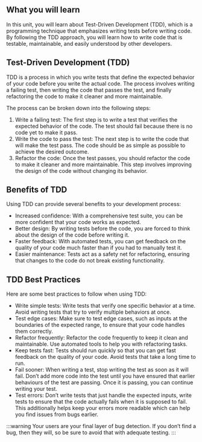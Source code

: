 ## What you will learn

In this unit, you will learn about Test-Driven Development (TDD), which is a programming technique that emphasizes writing tests before writing code. By following the TDD approach, you will learn how to write code that is testable, maintainable, and easily understood by other developers.

## Test-Driven Development (TDD)

TDD is a process in which you write tests that define the expected behavior of your code before you write the actual code. The process involves writing a failing test, then writing the code that passes the test, and finally refactoring the code to make it cleaner and more maintainable.

The process can be broken down into the following steps:

1. Write a failing test: The first step is to write a test that verifies the expected behavior of the code. The test should fail because there is no code yet to make it pass.
2. Write the code to pass the test: The next step is to write the code that will make the test pass. The code should be as simple as possible to achieve the desired outcome.
3. Refactor the code: Once the test passes, you should refactor the code to make it cleaner and more maintainable. This step involves improving the design of the code without changing its behavior.

## Benefits of TDD

Using TDD can provide several benefits to your development process:

- Increased confidence: With a comprehensive test suite, you can be more confident that your code works as expected.
- Better design: By writing tests before the code, you are forced to think about the design of the code before writing it.
- Faster feedback: With automated tests, you can get feedback on the quality of your code much faster than if you had to manually test it.
- Easier maintenance: Tests act as a safety net for refactoring, ensuring that changes to the code do not break existing functionality.

## TDD Best Practices

Here are some best practices to follow when using TDD:

- Write simple tests: Write tests that verify one specific behavior at a time. Avoid writing tests that try to verify multiple behaviors at once.
- Test edge cases: Make sure to test edge cases, such as inputs at the boundaries of the expected range, to ensure that your code handles them correctly.
- Refactor frequently: Refactor the code frequently to keep it clean and maintainable. Use automated tools to help you with refactoring tasks.
- Keep tests fast: Tests should run quickly so that you can get fast feedback on the quality of your code. Avoid tests that take a long time to run.
- Fail sooner: When writing a test, stop writing the test as soon as it will fail. Don’t add more code into the test until you have ensured that earlier behaviours of the test are passing. Once it is passing, you can continue writing your test.
- Test errors: Don’t write tests that just handle the expected inputs, write tests to ensure that the code actually fails when it is supposed to fail. This additionally helps keep your errors more readable which can help you find issues from bugs earlier.

:::warning
Your users are your final layer of bug detection. If you don’t find a bug, then they will, so be sure to avoid that with adequate testing.
:::